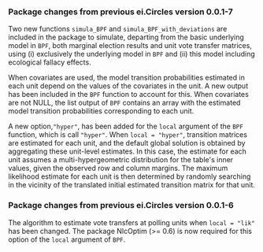 ### Package changes from previous ei.Circles version 0.0.1-7

Two new functions `simula_BPF` and `simula_BPF_with_deviations` are included in the package to simulate, departing from the basic underlying model in `BPF`, both marginal election results and unit vote transfer matrices, using (i) exclusively the underlying model in `BPF` and (ii) this model including ecological fallacy effects.

When covariates are used, the model transition probabilities estimated in each unit depend on the values of the covariates in the unit. A new output has been included in the `BPF` function to account for this. When covariates are not NULL, the list output of `BPF` contains an array with the estimated model transition probabilities corresponding to each unit. 

A new option,`"hyper"`, has been added for the `local` argument of the `BPF` function, which is call `"hyper"`. When `local = "hyper"`, transition matrices are estimated for each unit, and the default global solution is obtained by aggregating these unit-level estimates. In this case, the estimate for each unit assumes a multi-hypergeometric distribution for the table's inner values, given the observed row and column margins. The maximum likelihood estimate for each unit is then determined by randomly searching in the vicinity of the translated initial estimated transition matrix for that unit. 

### Package changes from previous ei.Circles version 0.0.1-6

The algorithm to estimate vote transfers at polling units when `local = "lik"` has been changed. The package NlcOptim (>= 0.6) is now required for this option of the `local` argument of `BPF`. 
